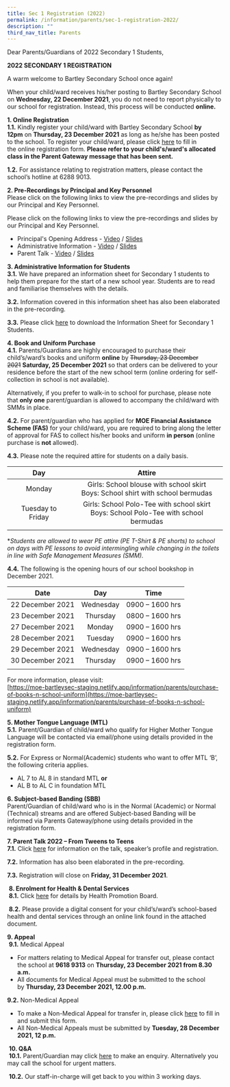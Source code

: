 ```yaml
---
title: Sec 1 Registration (2022)
permalink: /information/parents/sec-1-registration-2022/
description: ""
third_nav_title: Parents
---
```

Dear Parents/Guardians of 2022 Secondary 1 Students,  

**2022 SECONDARY 1 REGISTRATION**

A warm welcome to Bartley Secondary School once again!  

When your child/ward receives his/her posting to Bartley Secondary School on **Wednesday, 22 December 2021**, you do not need to report physically to our school for registration. Instead, this process will be conducted **online.** 

**1. Online Registration** <br>
**1.1.** Kindly register your child/ward with Bartley Secondary School **by 12pm** on **Thursday, 23 December 2021** as long as he/she has been posted to the school. To register your child/ward, please click [here](https://go.gov.sg/2022sec1reg) to fill in the online registration form. **Please refer to your child's/ward's allocated class in the Parent Gateway message that has been sent.**

**1.2.** For assistance relating to registration matters, please contact the school’s hotline at 6288 9013.

**2. Pre-Recordings by Principal and Key Personnel** <br>
Please click on the following links to view the pre-recordings and slides by our Principal and Key Personnel.

Please click on the following links to view the pre-recordings and slides by our Principal and Key Personnel.
* Principal's Opening Address - [Video](https://bartleysec.moe.edu.sg/qql/slot/u164/S1%20Registration_For%202022%20Cohort/Video%20-%20Principals%20Opening%20Address.mp4) / [Slides](/files/Slide%20-%20Principals%20Opening%20Address.pdf)
* Administrative Information - [Video](https://bartleysec.moe.edu.sg/qql/slot/u164/S1%20Registration_For%202022%20Cohort/Video%20-%20Administrative%20Information.mp4) / [Slides](/files/Slide%20-%20Administrative%20Information.pdf)
* Parent Talk - [Video](https://bartleysec.moe.edu.sg/qql/slot/u164/S1%20Registration_For%202022%20Cohort/Video%20-%20Parent%20Talk.mp4) / [Slides](/files/Slide%20-%20Parent%20Talk.pdf)

**3. Administrative Information for Students** <br>
**3.1.** We have prepared an information sheet for Secondary 1 students to help them prepare for the start of a new school year. Students are to read and familiarise themselves with the details.

**3.2.** Information covered in this information sheet has also been elaborated in the pre-recording.

**3.3.** Please click [here](/files/2022%20Secondary%201%20Information%20Sheet.pdf) to download the Information Sheet for Secondary 1 Students.

**4. Book and Uniform Purchase** <br>
**4.1.** Parents/Guardians are highly encouraged to purchase their child’s/ward’s books and uniform **online** by ~~Thursday, 23 December 2021~~ **Saturday, 25 December 2021** so that orders can be delivered to your residence before the start of the new school term (online ordering for self-collection in school is not available).

Alternatively, if you prefer to walk-in to school for purchase, please note that **only one** parent/guardian is allowed to accompany the child/ward with SMMs in place.

**4.2.** For parent/guardian who has applied for **MOE Financial Assistance Scheme (FAS)** for your child/ward, you are required to bring along the letter of approval for FAS to collect his/her books and uniform **in person** (online purchase is **not** allowed).

**4.3.** Please note the required attire for students on a daily basis.

| Day | Attire |
|:---:|:---:|
| Monday | Girls: School blouse with school skirt<br>Boys: School shirt with school bermudas |
| Tuesday to Friday | Girls: School Polo-Tee with school skirt<br>Boys: School Polo-Tee with school bermudas |
| | |

**Students are allowed to wear PE attire (PE T-Shirt & PE shorts) to school on days with PE lessons to avoid intermingling while changing in the toilets in line with Safe Management Measures (SMM).*

**4.4.** The following is the opening hours of our school bookshop in December 2021.

| Date | Day | Time |
|:---:|:---:|:---:|
| 22 December 2021 | Wednesday | 0900 – 1600 hrs |
| 23 December 2021 | Thursday | 0800 – 1600 hrs |
| 27 December 2021 | Monday | 0900 – 1600 hrs |
| 28 December 2021 | Tuesday | 0900 – 1600 hrs |
| 29 December 2021 | Wednesday | 0900 – 1600 hrs |
| 30 December 2021 | Thursday | 0900 – 1600 hrs |
| | | |

For more information, please visit: <br>
[https://moe-bartleysec-staging.netlify.app/information/parents/purchase-of-books-n-school-uniform](https://moe-bartleysec-staging.netlify.app/information/parents/purchase-of-books-n-school-uniform)

**5. Mother Tongue Language (MTL)** <br>
**5.1.** Parent/Guardian of child/ward who qualify for Higher Mother Tongue Language will be contacted via email/phone using details provided in the registration form.

**5.2.** For Express or Normal(Academic) students who want to offer MTL ‘B’, the following criteria applies.
* AL 7 to AL 8 in standard MTL **or**
* AL B to AL C in foundation MTL

**6. Subject-based Banding (SBB)** <br>
Parent/Guardian of child/ward who is in the Normal (Academic) or Normal (Technical) streams and are offered Subject-based Banding will be informed via Parents Gateway/phone using details provided in the registration form.
  
**7. Parent Talk 2022 – From Tweens to Teens** <br>
**7.1.** Click [here](/files/Parent%20Talk.pdf) for information on the talk, speaker’s profile and registration.

**7.2.** Information has also been elaborated in the pre-recording.

**7.3.** Registration will close on **Friday, 31 December 2021**.

 **8. Enrolment for Health & Dental Services** <br>
 **8.1.** Click [here](/files/Health%20%20Dental%20Services.pdf) for details by Health Promotion Board.

 **8.2.** Please provide a digital consent for your child’s/ward’s school-based health and dental services through an online link found in the attached document.
 
**9. Appeal** <br>
 **9.1.** Medical Appeal
 * For matters relating to Medical Appeal for transfer out, please contact the school at **9618 9313** on **Thursday, 23 December 2021 from 8.30 a.m.**
* All documents for Medical Appeal must be submitted to the school by **Thursday, 23 December 2021, 12.00 p.m.**

**9.2.** Non-Medical Appeal <br>
* To make a Non-Medical Appeal for transfer in, please click [here](https://go.gov.sg/2022sec1appeal) to fill in and submit this form.
* All Non-Medical Appeals must be submitted by **Tuesday, 28 December 2021, 12 p.m.**

 **10. Q&A** <br>
 **10.1.** Parent/Guardian may click [here](https://go.gov.sg/2022sec1qna) to make an enquiry. Alternatively you may call the school for urgent matters.  

 **10.2.** Our staff-in-charge will get back to you within 3 working days.